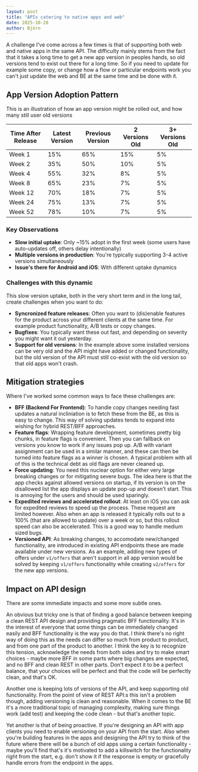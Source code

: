 ```yaml
---
layout: post
title: "APIs catering to native apps and web"
date: 2025-10-28
author: Björn
---
```



A challenge I've come across a few times is that of supporting both web and native apps in the same API. The difficulty mainly stems from the fact that it takes a long time to get a new app version in peoples hands, so old versions tend to exist out there for a long time. So if you need to update for example some copy, or change how a flow or particular endpoints work you can't just update the web and BE at the same time and be done with it.


## App Version Adoption Pattern
This is an illustration of how an app version might be rolled out, and how many still user old versions

| Time After Release | Latest Version | Previous Version | 2 Versions Old | 3+ Versions Old |
|-------------------|----------------|------------------|----------------|-----------------|
| Week 1            | 15%            | 65%              | 15%            | 5%              |
| Week 2            | 35%            | 50%              | 10%            | 5%              |
| Week 4            | 55%            | 32%              | 8%             | 5%              |
| Week 8            | 65%            | 23%              | 7%             | 5%              |
| Week 12           | 70%            | 18%              | 7%             | 5%              |
| Week 24           | 75%            | 13%              | 7%             | 5%              |
| Week 52           | 78%            | 10%              | 7%             | 5%              |


### Key Observations

- **Slow initial uptake**: Only ~15% adopt in the first week (some users have auto-updates off, others delay intentionally)
- **Multiple versions in production**: You're typically supporting 3-4 active versions simultaneously
- **Issue's there for Android and iOS**: With different uptake dynamics

### Challenges with this dynamic
This slow version uptake, both in the very short term and in the long tail, create challenges when you want to do:

- **Syncronized feature releases**: Often you want to (dis)enable features for the product across your different clients at the same time. For example product functionality, A/B tests or copy changes.  
- **Bugfixes**: You typically want these out fast, and depending on severity you might want it out yesterday.  
- **Support for old versions**: In the example above some installed versions can be very old and the API might have added or changed functionality, but the old version of the API must still co-exist with the old version so that old apps won't crash.

## Mitigation strategies
Where I've worked some common ways to face these challenges are:   
- **BFF (Backend For Frontend)**: To handle copy changes needing fast updates a natural incliniation is to fetch these from the BE, as this is easy to change. This way of solving updates tends to expand into wishing for hybrid REST/BFF approaches.   
- **Feature flags**: Wrapping feature development, sometimes pretty big chunks, in feature flags is convenient. Then you can fallback on versions you know to work if any issues pop up. A/B with variant assignment can be used in a similar manner, and these can then be turned into feature flags as a winner is chosen. A typical problem with all of this is the technical debt as old flags are never cleaned up.  
- **Force updating**: You need this nuclear option for either very large breaking changes or for mitigating severe bugs. The idea here is that the app checks against allowed versions on startup, if its version is on the disallowed list the app displays an update pop-up and doesn't start. This is annoying for the users and should be used sparingly.
- **Expedited reviews and accelerated rollout**: At least on iOS you can ask for expedited reviews to speed up the process. These request are limited however. Also when an app is released it typically rolls out to a 100% (that are allowed to update) over a week or so, but this rollout speed can also be accelerated. This is a good way to handle medium sized bugs.
- **Versioned API**: As breaking changes, to accomodate new/changed functionality, are introduced in existing API endpoints these are made available under new versions. As an example, adding new types of offers under `v1/offers` that aren't support in all app version would be solved by keeping `v1/offers` functionality while creating `v2/offers` for the new app versions. 

## Impact on API design
There are some immediate impacts and some more subtle ones. 

An obvious but tricky one is that of finding a good balance between keeping a clean REST API design and providing pragmatic BFF functionality. It's in the interest of everyone that some things can be immediately changed easily and BFF functionality is the way you do that. I think there's no right way of doing this as the needs can differ so much from product to product, and from one part of the product to another. I think the key is to recognize this tension, acknowledge the needs from both sides and try to make smart choices - maybe more BFF in some parts where big changes are expected, and no BFF and clean REST in other parts. Don't expect it to be a perfect balance, that your choices will be perfect  and that the code will be perfectly clean, and that's OK.

Another one is keeping lots of versions of the API, and keep supporting old functionality. From the point of view of REST API:s this isn't a problem though, adding versioning is clean and reasonable. When it comes to the BE it's a more traditional topic of managing complexity, making sure things work (add test) and keeping the code clean - but that's another topic.

Yet another is that of being proactive. If you're designing an API with app clients you need to enable versioning on your API from the start. Also when you're building features in the apps and designing the API try to think of the future where there will be a bunch of old apps using a certain functionality - maybe you'll find that's it's motivated to add a killswitch for the functionality right from the start, e.g. don't show it if the response is empty or gracefully handle errors from the endpoint in the apps.